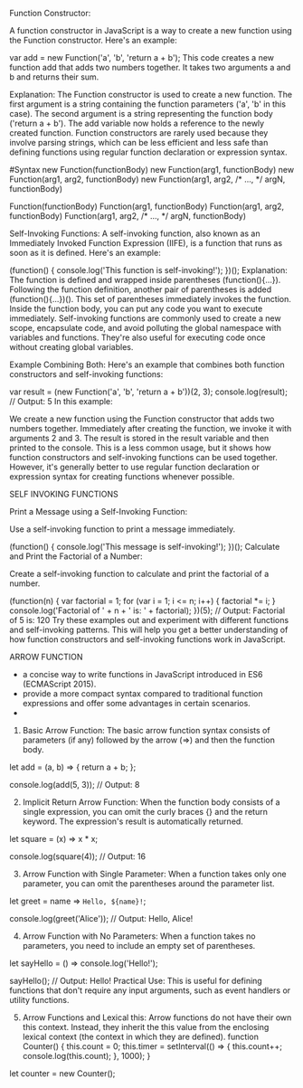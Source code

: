 Function Constructor:

A function constructor in JavaScript is a way to create a new function using the Function constructor. Here's an example:

 

var add = new Function('a', 'b', 'return a + b');
This code creates a new function add that adds two numbers together. It takes two arguments a and b and returns their sum.

Explanation:
The Function constructor is used to create a new function.
The first argument is a string containing the function parameters ('a', 'b' in this case).
The second argument is a string representing the function body ('return a + b').
The add variable now holds a reference to the newly created function.
Function constructors are rarely used because they involve parsing strings, which can be less efficient and less safe than defining functions using regular function declaration or expression syntax.


#Syntax
new Function(functionBody)
new Function(arg1, functionBody)
new Function(arg1, arg2, functionBody)
new Function(arg1, arg2, /* …, */ argN, functionBody)

Function(functionBody)
Function(arg1, functionBody)
Function(arg1, arg2, functionBody)
Function(arg1, arg2, /* …, */ argN, functionBody)



Self-Invoking Functions:
A self-invoking function, also known as an Immediately Invoked Function Expression (IIFE), is a function that runs as soon as it is defined. Here's an example:

 

(function() {
    console.log('This function is self-invoking!');
})();
Explanation:
The function is defined and wrapped inside parentheses (function(){...}).
Following the function definition, another pair of parentheses is added (function(){...})(). This set of parentheses immediately invokes the function.
Inside the function body, you can put any code you want to execute immediately.
Self-invoking functions are commonly used to create a new scope, encapsulate code, and avoid polluting the global namespace with variables and functions. They're also useful for executing code once without creating global variables.

Example Combining Both:
Here's an example that combines both function constructors and self-invoking functions:

 

var result = (new Function('a', 'b', 'return a + b'))(2, 3);
console.log(result); // Output: 5
In this example:

We create a new function using the Function constructor that adds two numbers together.
Immediately after creating the function, we invoke it with arguments 2 and 3.
The result is stored in the result variable and then printed to the console.
This is a less common usage, but it shows how function constructors and self-invoking functions can be used together. However, it's generally better to use regular function declaration or expression syntax for creating functions whenever possible.

SELF INVOKING FUNCTIONS

Print a Message using a Self-Invoking Function:

Use a self-invoking function to print a message immediately.

 

(function() {
    console.log('This message is self-invoking!');
})();
Calculate and Print the Factorial of a Number:

Create a self-invoking function to calculate and print the factorial of a number.



(function(n) {
    var factorial = 1;
    for (var i = 1; i <= n; i++) {
        factorial *= i;
    }
    console.log('Factorial of ' + n + ' is: ' + factorial);
})(5);
// Output: Factorial of 5 is: 120
Try these examples out and experiment with different functions and self-invoking patterns. This will help you get a better understanding of how function constructors and self-invoking functions work in JavaScript.

ARROW FUNCTION

- a concise way to write functions in JavaScript introduced in ES6 (ECMAScript 2015). 
- provide a more compact syntax compared to traditional function expressions and offer some advantages in certain scenarios.
- 

1. Basic Arrow Function:
The basic arrow function syntax consists of parameters (if any) followed by the arrow (=>) and then the function body.

let add = (a, b) => {
    return a + b;
};

console.log(add(5, 3)); // Output: 8


2. Implicit Return Arrow Function:
When the function body consists of a single expression, you can omit the curly braces {} and the return keyword. The expression's result is automatically returned.

let square = (x) => x * x;

console.log(square(4)); // Output: 16

3. Arrow Function with Single Parameter:
When a function takes only one parameter, you can omit the parentheses around the parameter list.

let greet = name => `Hello, ${name}!`;

console.log(greet('Alice')); // Output: Hello, Alice!

4. Arrow Function with No Parameters:
When a function takes no parameters, you need to include an empty set of parentheses.

 
let sayHello = () => console.log('Hello!');

sayHello(); // Output: Hello!
Practical Use:
This is useful for defining functions that don't require any input arguments, such as event handlers or utility functions.

5. Arrow Functions and Lexical this:
Arrow functions do not have their own this context. Instead, they inherit the this value from the enclosing lexical context (the context in which they are defined).
function Counter() {
    this.count = 0;
    this.timer = setInterval(() => {
        this.count++;
        console.log(this.count);
    }, 1000);
}

let counter = new Counter();